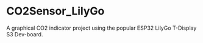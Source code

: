 # CO2Sensor_LilyGo
A graphical CO2 indicator project using the popular ESP32 LilyGo T-Display S3 Dev-board.